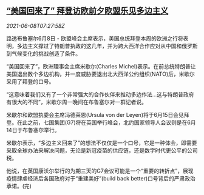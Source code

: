 <!--1623137462000-->
[“美国回来了” 拜登访欧前夕欧盟乐见多边主义](https://cn.reuters.com/article/biden-usa-eu-visits-0608-tues-idCNKCS2DK0LM)
------

<div><i>2021-06-08T07:27:58Z</i></div><p>路透布鲁塞尔6月8日 - 欧盟峰会主席表示，美国总统拜登本周的欧洲之行将表明，多边主义撑过了特朗普执政的这几年，并为跨大西洋合作应对从中国和俄罗斯到气候变化的挑战创造了条件。</p><p>“美国回来了”，欧洲理事会主席米歇尔(Charles Michel)表示。在前总统特朗普让美国退出数个多边机构，并一度威胁要退出北大西洋公约组织(NATO)后，米歇尔采用了拜登的口号。</p><p>“这意味着我们又有了一个非常强大的合作伙伴来推动多边作法...这与特朗普政府有很大的不同”，米歇尔周一晚间在布鲁塞尔对一群记者说。</p><p>米歇尔和欧盟执委会主席冯德莱恩(Ursula von der Leyen)将于6月15日会见拜登。在此之前，七国集团(G7)将在英国举行峰会，北约国家领导人会议则是在6月14日于布鲁塞尔举行。</p><p>米歇尔表示，“多边主义回来了”的想法不仅仅是一个口号，它是一种体会，即需要采取全球办法来解决问题，无论是新冠疫苗的供应链，还是数字时代更公平的公司税。</p><p>他说，在英国康沃尔举行的为期三天的G7会议可能是一个“重要的转折点”，展现疫情肆虐经济后各国政府对于“重建美好”(build back better)口号背后的严肃政治承诺。(完)</p>
